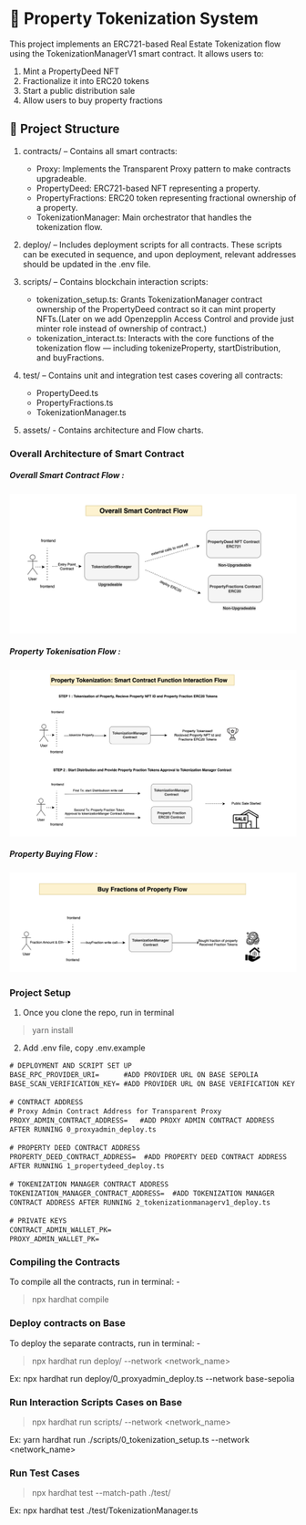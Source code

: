 # 🏡 Property Tokenization System
This project implements an ERC721-based Real Estate Tokenization flow using the TokenizationManagerV1 smart contract. It allows users to:
1. Mint a PropertyDeed NFT
2. Fractionalize it into ERC20 tokens
3. Start a public distribution sale
4. Allow users to buy property fractions

## 📁 Project Structure
1. contracts/ – Contains all smart contracts:
    - Proxy: Implements the Transparent Proxy pattern to make contracts upgradeable.
    - PropertyDeed: ERC721-based NFT representing a property.
    - PropertyFractions: ERC20 token representing fractional ownership of a property.
    - TokenizationManager: Main orchestrator that handles the tokenization flow.

2. deploy/ – Includes deployment scripts for all contracts. These scripts can be executed in sequence, and upon deployment, relevant addresses should be updated in the .env file.

3. scripts/ – Contains blockchain interaction scripts:
    - tokenization_setup.ts: Grants TokenizationManager contract ownership of the PropertyDeed contract so it can mint property NFTs.(Later on we add Openzepplin Access Control and provide just minter role instead of ownership of contract.)
    - tokenization_interact.ts: Interacts with the core functions of the tokenization flow — including tokenizeProperty, startDistribution, and buyFractions.

4. test/ – Contains unit and integration test cases covering all contracts:
    - PropertyDeed.ts
    - PropertyFractions.ts
    - TokenizationManager.ts
5. assets/ - Contains architecture and Flow charts.

### Overall Architecture of Smart Contract 
##### Overall Smart Contract Flow : 
![Overall Smart Contract Flow](/assets/OverallSmartContractFlow.png)
##### Property Tokenisation Flow : 
![Property Tokenisation Flow](/assets/PropertyTokenizationFlow.png)
##### Property Buying Flow :
![Property Buying Flow](/assets/BuyFractionsOfPropertyFlow.png)

### Project Setup

1. Once you clone the repo, run in terminal
> yarn install
2. Add .env file, copy .env.example
```
# DEPLOYMENT AND SCRIPT SET UP 
BASE_RPC_PROVIDER_URI=      #ADD PROVIDER URL ON BASE SEPOLIA
BASE_SCAN_VERIFICATION_KEY= #ADD PROVIDER URL ON BASE VERIFICATION KEY

# CONTRACT ADDRESS 
# Proxy Admin Contract Address for Transparent Proxy
PROXY_ADMIN_CONTRACT_ADDRESS=   #ADD PROXY ADMIN CONTRACT ADDRESS AFTER RUNNING 0_proxyadmin_deploy.ts

# PROPERTY DEED CONTRACT ADDRESS
PROPERTY_DEED_CONTRACT_ADDRESS=  #ADD PROPERTY DEED CONTRACT ADDRESS AFTER RUNNING 1_propertydeed_deploy.ts

# TOKENIZATION MANAGER CONTRACT ADDRESS
TOKENIZATION_MANAGER_CONTRACT_ADDRESS=  #ADD TOKENIZATION MANAGER CONTRACT ADDRESS AFTER RUNNING 2_tokenizationmanagerv1_deploy.ts 

# PRIVATE KEYS
CONTRACT_ADMIN_WALLET_PK= 
PROXY_ADMIN_WALLET_PK=

```

### Compiling the Contracts

To compile all the contracts, run in terminal: -
> npx hardhat compile

### Deploy contracts on Base
To deploy the separate contracts, run in terminal: -
> npx hardhat run deploy/<scriptPath> --network <network_name>

Ex: npx hardhat run deploy/0_proxyadmin_deploy.ts --network base-sepolia 

### Run Interaction Scripts Cases on Base
> npx hardhat run scripts/<scriptPath> --network <network_name>

Ex: yarn hardhat run ./scripts/0_tokenization_setup.ts  --network <network_name> 

### Run Test Cases
> npx hardhat test --match-path ./test/<filePath>

Ex: npx hardhat test ./test/TokenizationManager.ts
